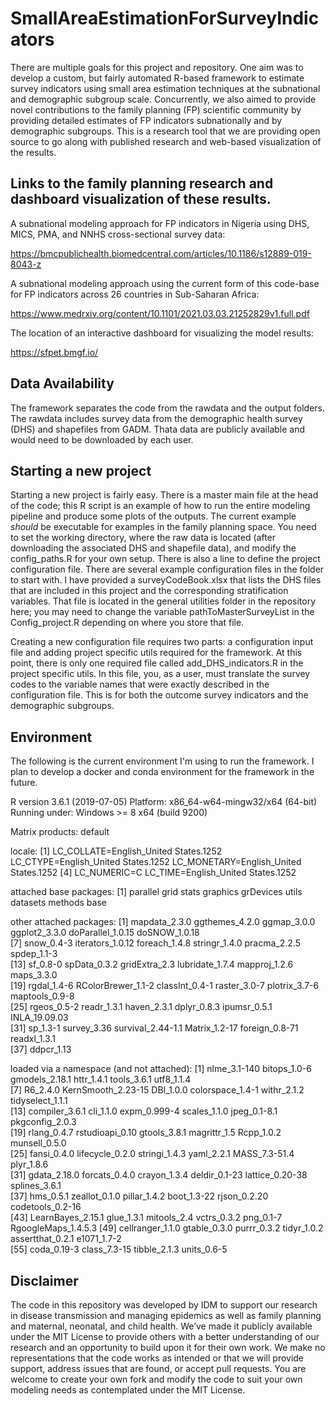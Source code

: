 # SmallAreaEstimationForSurveyIndicators

There are multiple goals for this project and repository.  One aim was to develop a custom, but fairly automated R-based framework to estimate survey indicators using small area estimation techniques at the subnational and demographic subgroup scale.  Concurrently, we also aimed to provide novel contributions to the family planning (FP) scientific community by providing detailed estimates of FP indicators subnationally and by demographic subgroups.  This is a research tool that we are providing open source to go along with published research and web-based visualization of the results.  

## Links to the family planning research and dashboard visualization of these results.  

A subnational modeling approach for FP indicators in Nigeria using DHS, MICS, PMA, and NNHS cross-sectional survey data:

https://bmcpublichealth.biomedcentral.com/articles/10.1186/s12889-019-8043-z

A subnational modeling approach using the current form of this code-base for FP indicators across 26 countries in Sub-Saharan Africa:

https://www.medrxiv.org/content/10.1101/2021.03.03.21252829v1.full.pdf

The location of an interactive dashboard for visualizing the model results:

https://sfpet.bmgf.io/

## Data Availability

The framework separates the code from the rawdata and the output folders. The rawdata includes survey data from the demographic health survey (DHS) and shapefiles from GADM.  Thata data are publicly available and would need to be downloaded by each user. 

## Starting a new project

Starting a new project is fairly easy.  There is a master main file at the head of the code; this R script is an example of how to run the entire modeling pipeline and produce some plots of the outputs.  The current example *should* be executable for examples in the family planning space.  You need to set the working directory, where the raw data is located (after downloading the associated DHS and shapefile data), and modify the config_paths.R for your own setup.  There is also a line to define the project configuration file.  There are several example configuration files in the folder to start with.  I have provided a surveyCodeBook.xlsx that lists the DHS files that are included in this project and the corresponding stratification variables.  That file is located in the general utilities folder in the repository here; you may need to change the variable pathToMasterSurveyList in the Config_project.R depending on where you store that file.  

Creating a new configuration file requires two parts:  a configuration input file and adding project specific utils required for the framework.  At this point, there is only one required file called add_DHS_indicators.R in the project specific utils.  In this file, you, as a user, must translate the survey codes to the variable names that were exactly described in the configuration file.  This is for both the outcome survey indicators and the demographic subgroups.    

## Environment

The following is the current environment I'm using to run the framework. I plan to develop a docker and conda environment for the framework in the future.  

R version 3.6.1 (2019-07-05)
Platform: x86_64-w64-mingw32/x64 (64-bit)
Running under: Windows >= 8 x64 (build 9200)

Matrix products: default

locale:
[1] LC_COLLATE=English_United States.1252  LC_CTYPE=English_United States.1252    LC_MONETARY=English_United States.1252
[4] LC_NUMERIC=C                           LC_TIME=English_United States.1252    

attached base packages:
[1] parallel  grid      stats     graphics  grDevices utils     datasets  methods   base     

other attached packages:
 [1] mapdata_2.3.0      ggthemes_4.2.0     ggmap_3.0.0        ggplot2_3.3.0      doParallel_1.0.15  doSNOW_1.0.18     
 [7] snow_0.4-3         iterators_1.0.12   foreach_1.4.8      stringr_1.4.0      pracma_2.2.5       spdep_1.1-3       
[13] sf_0.8-0           spData_0.3.2       gridExtra_2.3      lubridate_1.7.4    mapproj_1.2.6      maps_3.3.0        
[19] rgdal_1.4-6        RColorBrewer_1.1-2 classInt_0.4-1     raster_3.0-7       plotrix_3.7-6      maptools_0.9-8    
[25] rgeos_0.5-2        readr_1.3.1        haven_2.3.1        dplyr_0.8.3        ipumsr_0.5.1       INLA_19.09.03     
[31] sp_1.3-1           survey_3.36        survival_2.44-1.1  Matrix_1.2-17      foreign_0.8-71     readxl_1.3.1      
[37] ddpcr_1.13        

loaded via a namespace (and not attached):
 [1] nlme_3.1-140        bitops_1.0-6        gmodels_2.18.1      httr_1.4.1          tools_3.6.1         utf8_1.1.4         
 [7] R6_2.4.0            KernSmooth_2.23-15  DBI_1.0.0           colorspace_1.4-1    withr_2.1.2         tidyselect_1.1.1   
[13] compiler_3.6.1      cli_1.1.0           expm_0.999-4        scales_1.1.0        jpeg_0.1-8.1        pkgconfig_2.0.3    
[19] rlang_0.4.7         rstudioapi_0.10     gtools_3.8.1        magrittr_1.5        Rcpp_1.0.2          munsell_0.5.0      
[25] fansi_0.4.0         lifecycle_0.2.0     stringi_1.4.3       yaml_2.2.1          MASS_7.3-51.4       plyr_1.8.6         
[31] gdata_2.18.0        forcats_0.4.0       crayon_1.3.4        deldir_0.1-23       lattice_0.20-38     splines_3.6.1      
[37] hms_0.5.1           zeallot_0.1.0       pillar_1.4.2        boot_1.3-22         rjson_0.2.20        codetools_0.2-16   
[43] LearnBayes_2.15.1   glue_1.3.1          mitools_2.4         vctrs_0.3.2         png_0.1-7           RgoogleMaps_1.4.5.3
[49] cellranger_1.1.0    gtable_0.3.0        purrr_0.3.2         tidyr_1.0.2         assertthat_0.2.1    e1071_1.7-2        
[55] coda_0.19-3         class_7.3-15        tibble_2.1.3        units_0.6-5        


## Disclaimer

The code in this repository was developed by IDM to support our research in disease transmission and managing epidemics as well as family planning and maternal, neonatal, and child health. We’ve made it publicly available under the MIT License to provide others with a better understanding of our research and an opportunity to build upon it for their own work. We make no representations that the code works as intended or that we will provide support, address issues that are found, or accept pull requests. You are welcome to create your own fork and modify the code to suit your own modeling needs as contemplated under the MIT License.
